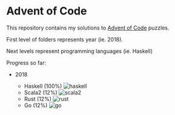 # Advent of Code

This repository contains my solutions to [Advent of Code](https://adventofcode.com) puzzles.

First level of folders represents year (ie. 2018).

Next levels represent programming languages (ie. Haskell)

Progress so far:

- 2018

  - Haskell (100%) ![haskell](https://github.com/lambda-mike/aoc/workflows/haskell/badge.svg?branch=master)
  - Scala2 (12%) ![scala2](https://github.com/lambda-mike/aoc/workflows/scala2/badge.svg?branch=master)
  - Rust (12%) ![rust](https://github.com/lambda-mike/aoc/workflows/rust/badge.svg?branch=master)
  - Go (12%) ![go](https://github.com/lambda-mike/aoc/workflows/go/badge.svg)
  
